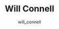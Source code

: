 ---
# this is autogenerated: do not edit
title: Will Connell
author: will_connell
layout: author-bio
jobtitle: Grad Student
bio: pspg
type: member
excerpt: "Biographical summary for Will Connell, Grad Student in the Keiser Lab at UCSF."
header:
  teaser: /assets/images/people/bio-connell.jpg
papers: 
---